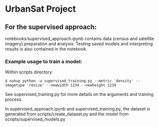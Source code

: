 # UrbanSat Project

## For the supervised approach:

notebooks/supervised_approach.ipynb contains data (census and satellite imagery) preparation and analysis. Testing saved models and interpreting results is also contained in the notebook.

### Example usage to train a model:

Within scripts directory:

```
$ nohup python -u supervised_training.py --metric 'density' --imagetype 'resize' --newwidth 1234 --newheight 1234
```

See supervised_training.py for more details on the arguments and training process.

In supervised_approach.ipynb and supervised_training.py, the dataset is generated from scripts/create_dataset.py and the model from scripts/supervised_models.py
